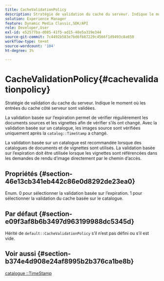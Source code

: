 ```yaml
---
title: CacheValidationPolicy
description: Stratégie de validation du cache du serveur. Indique le moment où les entrées du cache côté serveur sont validées.
solution: Experience Manager
feature: Dynamic Media Classic,SDK/API
role: Developer,User
exl-id: e52577ba-d085-41f5-ad15-48e5a319e344
source-git-commit: 7c4492b583e7bd6fb87229c4566f1d9493c8a650
workflow-type: tm+mt
source-wordcount: '104'
ht-degree: 3%

---
```


# CacheValidationPolicy{#cachevalidationpolicy}

Stratégie de validation du cache du serveur. Indique le moment où les entrées du cache côté serveur sont validées.

La validation basée sur l’expiration permet de vérifier régulièrement les documents sources et les vignettes afin de vérifier s’ils ont changé. Avec la validation basée sur un catalogue, les images source sont vérifiées uniquement après la `catalog::TimeStamp` a changé.

La validation basée sur un catalogue est recommandée lorsque des catalogues de documents et de vignettes sont utilisés. La validation basée sur l’expiration doit être utilisée lorsque les vignettes sont référencées dans les demandes de rendu d’image directement par le chemin d’accès.

## Propriétés {#section-46e13cb341eb442c86e0d8292de23ea0}

Enum. 0 pour sélectionner la validation basée sur l’expiration. 1 pour sélectionner la validation du cache basée sur le catalogue.

## Par défaut {#section-e09f3af8b6b3497d963199988dc5345d}

Hérité de `default::CacheValidationPolicy` s’il n’est pas défini ou s’il est vide.

## Voir aussi {#section-b374e4d908e24af8995b2b376ca1be8b}

[catalogue ::TimeStamp](../../../../../ir-api/material-cat/image-rendering-api-ref/c-ir-material-catalog/c-ir-material-data-reference/r-ir-timestamp-dataref.md#reference-6daf7973dc4f4b4e9e8165756db7c319)
